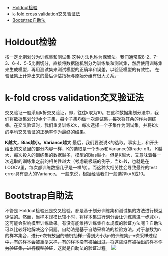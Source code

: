 - [ Holdout检验](#head1)
- [k-fold cross validation交叉验证法](#head2)
- [ Bootstrap自助法](#head3)
# <span id="head1"> Holdout检验</span>
按一定比例划分为训练集和测试集
这种方法也称为保留法。我们通常取8-2、7-3、6-4、5-5比例切分，直接将数据随机划分为训练集和测试集，然后使用训练集来生成模型，再用测试集来测试模型的正确率和误差，以验证模型的有效性。
~~在验证集上计算出来的最后评估指标与原始分组有很大关系。~~
# <span id="head2">k-fold cross validation交叉验证法</span>
交叉验证一般采用k折交叉验证，即，往往k取为10。在这种数据集划分法中，我们将数据集划分为k个子集，~~每个子集均做一次测试集，每次将其余的作为训练集~~。在交叉验证时，我们重复训练k次，每次选择一个子集作为测试集，并将k次的平均交叉验证的正确率作为最终的结果。

**K越大，Bias越小。Variance越大**
最后，我们要说说K的选取。事实上，和开头给出的文章里的部分内容一样，K的选取是一个Bias和Variance的trade-off。
K越大，每次投入的训练集的数据越多，模型的Bias越小。但是K越大，又意味着每一次选取的训练集之前的相关性越大（考虑最极端的例子，当k=N，也就是在LOOCV里，每次都训练数据几乎是一样的）。而这种大相关性会导致最终的test error具有更大的Variance。
一般来说，根据经验我们一般选择k=5或10。

# <span id="head3"> Bootstrap自助法</span>
不管是 Holdout检验还是交叉检验，都是基于划分训练集和测试集的方法进行模型评估的。然而，当样本规模比较小时，将样本集进行划分会让训练集进一步减小，这可能会影响模型训练效果。有没有能维持训练集样本规模的验证方法呢？自助法可以比较好地解决这个问题。自助法是基于自助采样法的检验方法。对于总数为n的样本集合，~~进行n次有放回的随机抽样，得到大小为n的训练集。n次采样过程中，有的样本会被重复采样，有的样本没有被抽出过，将这些没有被抽出的样本作为验证集，进行模型验证~~，这就是自助法的验证过程。
![](https://upload-images.jianshu.io/upload_images/18339009-b82630dcdb34c575.png?imageMogr2/auto-orient/strip%7CimageView2/2/w/1240)
